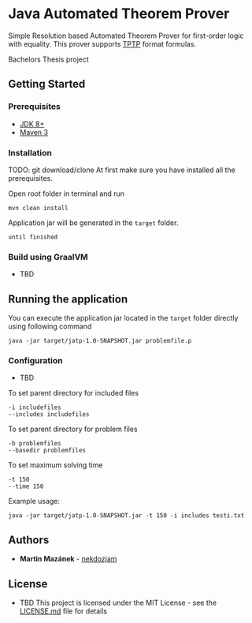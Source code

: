 # Java Automated Theorem Prover

Simple Resolution based Automated Theorem Prover for first-order logic with equality. 
This prover supports [TPTP](http://www.tptp.org/) format formulas.

Bachelors Thesis project

## Getting Started



### Prerequisites

* [JDK 8+](https://jdk.java.net/)
* [Maven 3](https://maven.apache.org/)

### Installation

TODO: git download/clone
At first make sure you have installed all the prerequisites.

Open root folder in terminal and run

```
mvn clean install
```

Application jar will be generated in the `target` folder.

```
until finished
```

### Build using GraalVM

* TBD


## Running the application

You can execute the application jar located in the `target` folder directly using following command

```
java -jar target/jatp-1.0-SNAPSHOT.jar problemfile.p
```

### Configuration

* TBD

To set parent directory for included files

```
-i includefiles
--includes includefiles
```

To set parent directory for problem files

```
-b problemfiles
--basedir problemfiles
```

To set maximum solving time

```
-t 150
--time 150
```

Example usage:

```
java -jar target/jatp-1.0-SNAPSHOT.jar -t 150 -i includes testi.txt
```

## Authors

* **Martin Mazánek** - [nekdozjam](https://github.com/nekdozjam)

## License
* TBD
This project is licensed under the MIT License - see the [LICENSE.md](LICENSE.md) file for details
